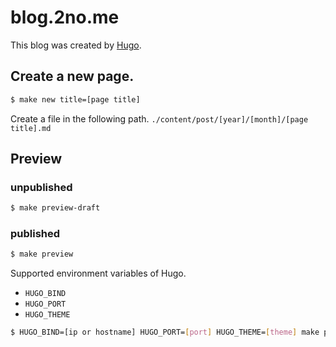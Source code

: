 # blog.2no.me

This blog was created by [Hugo](https://gohugo.io/).

## Create a new page.

```sh
$ make new title=[page title]
```
Create a file in the following path. `./content/post/[year]/[month]/[page title].md`

## Preview

### unpublished

```sh
$ make preview-draft
```

### published

```sh
$ make preview
```

Supported environment variables of Hugo.

* `HUGO_BIND`
* `HUGO_PORT`
* `HUGO_THEME`

```sh
$ HUGO_BIND=[ip or hostname] HUGO_PORT=[port] HUGO_THEME=[theme] make preview
```
